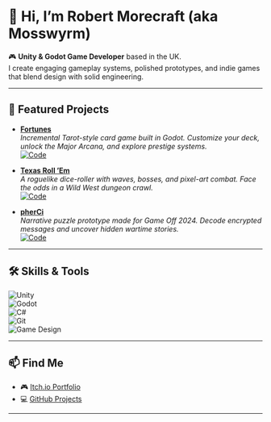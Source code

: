 # 👋 Hi, I’m Robert Morecraft (aka Mosswyrm)

🎮 **Unity & Godot Game Developer** based in the UK.  
I create engaging gameplay systems, polished prototypes, and indie games that blend design with solid engineering.  

---

## 🌟 Featured Projects

- [**Fortunes**](https://mosswyrm.itch.io/fortunes)  
  *Incremental Tarot-style card game built in Godot. Customize your deck, unlock the Major Arcana, and explore prestige systems.*  
  [![Code](https://img.shields.io/badge/View_Code-GitHub-lightgrey?logo=github)](https://github.com/mosswyrm/fortunes)

- [**Texas Roll ’Em**](https://mosswyrm.itch.io/texas-roll-em)  
  *A roguelike dice-roller with waves, bosses, and pixel-art combat. Face the odds in a Wild West dungeon crawl.*  
  [![Code](https://img.shields.io/badge/View_Code-GitHub-lightgrey?logo=github)](https://github.com/mosswyrm/texas-roll-em)

- [**pherCi**](https://mosswyrm.itch.io/pherci)  
  *Narrative puzzle prototype made for Game Off 2024. Decode encrypted messages and uncover hidden wartime stories.*  
  [![Code](https://img.shields.io/badge/View_Code-GitHub-lightgrey?logo=github)](https://github.com/mosswyrm/pherci)

---

## 🛠 Skills & Tools
![Unity](https://img.shields.io/badge/Unity-000000?logo=unity&logoColor=white)  
![Godot](https://img.shields.io/badge/Godot-478CBF?logo=godot-engine&logoColor=white)  
![C#](https://img.shields.io/badge/C%23-239120?logo=csharp&logoColor=white)  
![Git](https://img.shields.io/badge/Git-F05032?logo=git&logoColor=white)  
![Game Design](https://img.shields.io/badge/Focus-Gameplay_Programming-blue)  

---

## 📫 Find Me
- 🎮 [Itch.io Portfolio](https://mosswyrm.itch.io)  
- 💻 [GitHub Projects](https://github.com/mosswyrm)  
<!-- 🔗 LinkedIn -->

---

<!--
**MossWyrm/MossWyrm** is a ✨ _special_ ✨ repository because its `README.md` (this file) appears on your GitHub profile.

Here are some ideas to get you started:

- 🔭 I’m currently working on ...
- 🌱 I’m currently learning ...
- 👯 I’m looking to collaborate on ...
- 🤔 I’m looking for help with ...
- 💬 Ask me about ...
- 📫 How to reach me: ...
- 😄 Pronouns: ...
- ⚡ Fun fact: ...
-->

